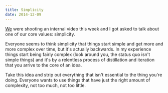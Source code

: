 ```yaml
---
title: Simplicity
date: 2014-12-09
---
```


[We][shopify] were shooting an internal video this week and I got asked to talk about one of our core values: simplicity.

Everyone seems to think simplicity that things start simple and get more and more complex over time, but it's actually backwards. In my experience things start being fairly complex (look around you, the status quo isn't simple things) and it's by a relentless process of distillation and iteration that you arrive to the core of an idea.

Take this idea and strip out everything that isn't essential to the thing you're doing. Everyone wants to use things that have just the right amount of complexity, not too much, not too little.

[shopify]: http://shopify.com
